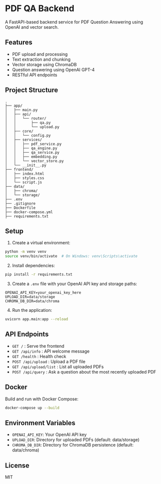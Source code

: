 # PDF QA Backend

A FastAPI-based backend service for PDF Question Answering using OpenAI and vector search.

## Features

- PDF upload and processing
- Text extraction and chunking
- Vector storage using ChromaDB
- Question answering using OpenAI GPT-4
- RESTful API endpoints

## Project Structure

```
.
├── app/
│   ├── main.py
│   ├── api/
│   │   └── router/
│   │       ├── qa.py
│   │       └── upload.py
│   ├── core/
│   │   └── config.py
│   ├── services/
│   │   ├── pdf_service.py
│   │   ├── qa_engine.py
│   │   ├── qa_service.py
│   │   ├── embedding.py
│   │   └── vector_store.py
│   └── __init__.py
├── frontend/
│   ├── index.html
│   ├── styles.css
│   └── script.js
├── data/
│   ├── chroma/
│   └── storage/
├── .env
├── .gitignore
├── Dockerfile
├── docker-compose.yml
├── requirements.txt
```

## Setup

1. Create a virtual environment:
```bash
python -m venv venv
source venv/bin/activate  # On Windows: venv\Scripts\activate
```

2. Install dependencies:
```bash
pip install -r requirements.txt
```

3. Create a `.env` file with your OpenAI API key and storage paths:
```
OPENAI_API_KEY=your_openai_key_here
UPLOAD_DIR=data/storage
CHROMA_DB_DIR=data/chroma
```

4. Run the application:
```bash
uvicorn app.main:app --reload
```

## API Endpoints

- `GET /` : Serve the frontend
- `GET /api/info` : API welcome message
- `GET /health` : Health check
- `POST /api/upload` : Upload a PDF file
- `GET /api/upload/list` : List all uploaded PDFs
- `POST /api/query` : Ask a question about the most recently uploaded PDF

## Docker

Build and run with Docker Compose:
```bash
docker-compose up --build
```

## Environment Variables

- `OPENAI_API_KEY`: Your OpenAI API key
- `UPLOAD_DIR`: Directory for uploaded PDFs (default: data/storage)
- `CHROMA_DB_DIR`: Directory for ChromaDB persistence (default: data/chroma)

## License
MIT 